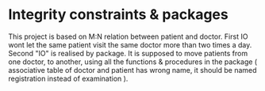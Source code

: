 # Integrity constraints & packages

This project is based on M:N relation between patient and doctor. First IO wont let the same patient visit the same doctor more than two times a day. Second "IO" is realised by package. It is supposed to move patients from one doctor, to another, using all the functions & procedures in the package ( associative table of doctor and patient has wrong name, it should be named registration instead of examination ).
